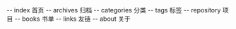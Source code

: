 







-- index          首页
-- archives       归档
-- categories     分类
-- tags           标签
-- repository     项目
-- books          书单
-- links          友链
-- about          关于


